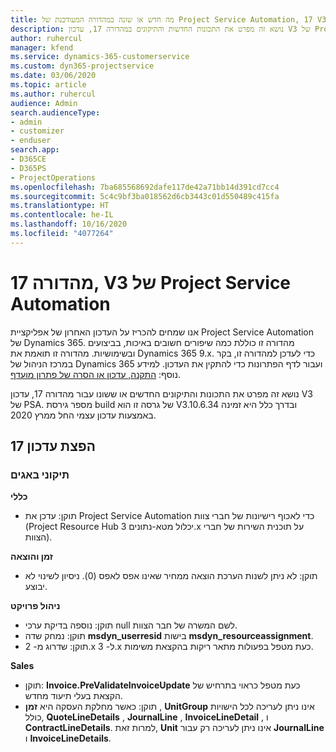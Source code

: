 ```yaml
---
title: מה חדש או שונה במהדורה המעודכנת של Project Service Automation, 17 V3
description: נושא זה מפרט את התכונות החדשות והתיקונים במהדורה 17, עדכון V3 של Project Service Automation.
author: ruhercul
manager: kfend
ms.service: dynamics-365-customerservice
ms.custom: dyn365-projectservice
ms.date: 03/06/2020
ms.topic: article
ms.author: ruhercul
audience: Admin
search.audienceType:
- admin
- customizer
- enduser
search.app:
- D365CE
- D365PS
- ProjectOperations
ms.openlocfilehash: 7ba685568692dafe117de42a71bb14d391cd7cc4
ms.sourcegitcommit: 5c4c9bf3ba018562d6cb3443c01d550489c415fa
ms.translationtype: HT
ms.contentlocale: he-IL
ms.lasthandoff: 10/16/2020
ms.locfileid: "4077264"
---
```

# <a name="project-service-automation-update-release-17-v3"></a>מהדורה 17, V3 של Project Service Automation

אנו שמחים להכריז על העדכון האחרון של אפליקציית Project Service Automation של Dynamics 365. מהדורה זו כוללת כמה שיפורים חשובים באיכות, בביצועים ובשימושיות.  מהדורה זו תואמת את Dynamics 365 9.x. כדי לעדכן למהדורה זו, בקר במרכז הניהול של Dynamics 365 ועבור לדף הפתרונות כדי להתקין את העדכון. למידע נוסף: [התקנה, עדכון או הסרה של פתרון מועדף](https://docs.microsoft.com/power-platform/admin/install-remove-preferred-solution).

נושא זה מפרט את התכונות והתיקונים החדשים או ששונו עבור מהדורה 17, עדכון V3 של PSA. מספר גירסת build של גרסה זו הוא V3.10.6.34 ובדרך כלל היא זמינה באמצעות עדכון עצמי החל ממרץ 2020.


## <a name="update-release-17"></a>הפצת עדכון 17

### <a name="bug-fixes"></a>תיקוני באגים

**כללי**

- תוקן: עדכן את Project Service Automation כדי לאכוף רישיונות של חברי צוות (Project Resource Hub יכלול מטא-נתונים 3.x על תוכנית השירות של חברי הצוות).
 
**זמן והוצאה**

- תוקן: לא ניתן לשנות הערכת הוצאה ממחיר שאינו אפס לאפס (0). ניסיון לשינוי לא יבוצע.

**ניהול פרויקט**

- תוקן: נוספה בדיקת ערכי null לשם המשרה של חבר הצוות.
- תוקן: נמחק שדה **msdyn_userresid** בישות **‎msdyn_resourceassignment**.
- תוקן: שדרוג מ- 2.x ל- 3.x כעת מטפל בפעולות מתאר ריקות בהקצאת משימות.

**Sales**

- תוקן: **Invoice.PreValidateInvoiceUpdate** כעת מטפל כראוי בתרחיש של הקצאת בעלי תיעוד מחדש.
- תוקן: כאשר מחלקת העסקה היא **זמן** , **UnitGroup** אינו ניתן לעריכה לכל הישויות כולל, **QuoteLineDetails** , **JournalLine** , **InvoiceLineDetail** , ו **ContractLineDetails**. למרות זאת, **Unit** אינו ניתן לעריכה רק עבור **JournalLine** ו **InvoiceLineDetails**.


